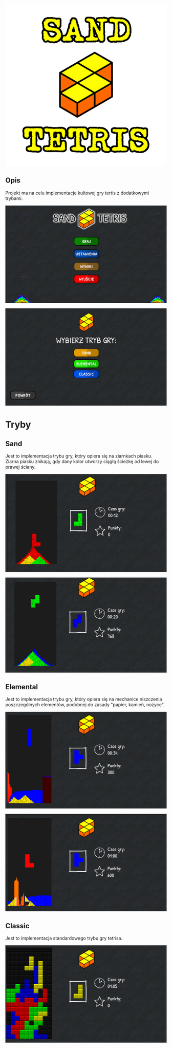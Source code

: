 ![](Obrazy/SandTetris.png)

## Opis

Projekt ma na celu implementacje kultowej gry tertis z dodatkowymi trybami.

![](Obrazy/1.png)

![](Obrazy/2.png)

# Tryby

## Sand

Jest to implementacja trybu gry, który opiera się na ziarnkach piasku. Ziarna piasku znikają, gdy dany kolor utworzy ciągłą ścieżkę od lewej do prawej ściany.

![](Obrazy/3.png)

![](Obrazy/4.png)

## Elemental

Jest to implementacja trybu gry, który opiera się na mechanice niszczenia poszczególnych elementów, podobnej do zasady "papier, kamień, nożyce".

![](Obrazy/5.png)

![](Obrazy/6.png)

## Classic

Jest to implementacja standardowego trybu gry tetrisa.

![](Obrazy/7.png)


